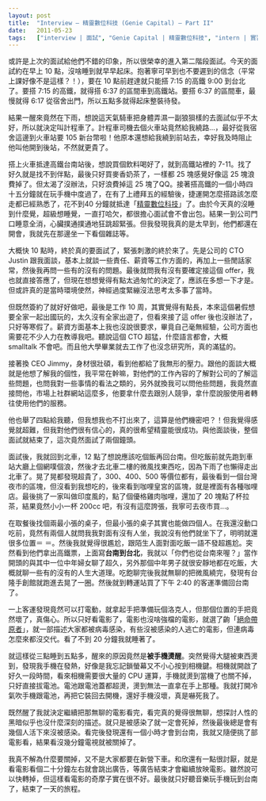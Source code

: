 ```yaml
---
layout: post
title:  "Interview – 精靈數位科技 (Genie Capital) – Part II"
date:   2011-05-23
tags:   ["interview | 面試", "Genie Capital | 精靈數位科技", "intern | 實習"]
---
```


或許是上次的面試給他們不錯的印象，所以很榮幸的進入第二階段面試。今天的面試約在早上 10 點，沒啥睡到就早早起床。抱著寧可早到也不要遲到的信念（平常上課好像不是這樣？！），要在 10 點前趕達就只能搭 7:15 的高鐵 9:00 到台北了。要搭 7:15 的高鐵，就得搭 6:37 的區間車到高鐵站。要搭 6:37 的區間車，最慢就得 6:17 從宿舍出門，所以五點多就得起床整裝待發。

結果一醒來竟然在下雨，想說這天氣騎車把身體弄濕一副狼狽樣的去面試似乎不太好，所以就決定叫計程車了。計程車司機去個火車站竟然給我繞路...，最好從我宿舍這邊到火車站要 105 新台幣啦！他原本還想給我繞到前站去，幸好我及時阻止他叫他開到後站，不然就更貴了。

搭上火車抵達高鐵台南站後，想說買個飲料喝好了，就到高鐵站裡的 7-11。找了好久就是找不到伴點，最後只好買麥香奶茶了，一樣都 25 塊感覺好像這 25 塊浪費掉了。但太渴了沒辦法，只好浪費掉這 25 塊了QQ。接著搭高鐵的一個小時四十五分鐘就在玩手機中度過了，在有了上禮拜五的經驗後，捷運開怎麼搭路該怎麼走都已經熟悉了，花不到40 分鐘就抵達「[精靈數位科技](http://geniecapital.com/)」了。由於今天真的沒睡到什麼覺，超級想睡覺，一直打哈欠，都很擔心面試會不會出包。結果一到公司門口睡意全消，心臟撲通撲通地狂跳超緊張。但我發現我真的是太早到，他們都還在開會，我就先在那邊坐一下看個雜誌等。

大概快 10 點時，終於真的要面試了，緊張刺激的終於來了。先是公司的 CTO Justin 跟我面談，基本上就談一些責任、薪資等工作方面的，再加上一些閒話家常，然後我再問一些有的沒有的問題。最後就問我有沒有要確定接這個 offer，我也就直接答應了，但現在想想覺得有點太過匆忙的決定了，應該在多想一下才是。但或許真的是當時環境使然，神經過度緊繃沒法思考太多事了當時。

但既然簽約了就好好做吧，最後是工作 10 周，其實覺得有點長，本來這個暑假想要全家一起出國玩的，太久沒有全家出遊了，但看來接了這 offer 後也沒辦法了，只好等寒假了。薪資方面基本上我也沒說很要求，畢竟自己毫無經驗，公司方面也需要花不少人力在教導我吧。聽說這個 CTO 超猛，什麼語言都會，大概 smalltalk 不會吧。而且他大學畢業就去工作了也沒念研究所，真的滿猛的。

接著換 CEO Jimmy，身材很壯碩，看到他都給了我無形的壓力。跟他的面談大概就是他想了解我的個性，我平常在幹嘛，對他們的工作內容的了解對公司的了解這些問題，也問我對一些事情的看法之類的，另外就換我可以問他些問題，我竟然直接問他，市場上社群網站這麼多，他要拿什麼去跟別人競爭，拿什麼說服使用者轉往使用他們的服務。

他也舉了四點給我聽，但我想我也不打出來了，這算是他們機密吧？！但我覺得感覺就超難，但我對他們很有信心的，真的很希望精靈能很成功。與他面談後，整個面試就結束了，這次竟然面試了兩個鐘頭。

面試後，我就回到北車，12 點了想說應該吃個飯再回台南。但吃飯前就先跑到車站大廳上個網噗個浪，然後才去北車二樓的微風找東西吃，因為下雨了也懶得走出北車了。晃了晃都發現超貴了，300、400、500 等價位都有，最後看到一個台灣夜市的區塊，但沒看到我想吃的，後來看到咖哩皇宮的區塊，就是裡面有各種咖哩店。最後挑了一家叫做印度風的，點了個優格雞肉咖哩，還加了 20 塊點了杯拉茶，結果竟然小小一杯 200cc 吧，有沒有這麼誇張，我寧可去夜市買...。

在取餐後找個兩最小張的桌子，但最小張的桌子其實也能做四個人。在我還沒動口吃前，竟然有兩個人就問我我對面有沒有人坐，我說沒有他們就坐下了，明明就還很多位置＝ ＝。然後我就覺得很尷尬，跟陌生人面對面吃飯一語不發超尷尬。突然看到他們拿出高鐵票，上面寫**台南到台北**，我就以「你們也從台南來喔？」當作開頭的與其中一位中年婦女聊了超久，另外那個中年男子就很安靜地都在吃飯，大概就聊一些有的沒有的人生大道理。吃飽聊完後我就無聊的把微風繞完，發現有台隆手創館就跑進去晃了一圈。然後就到轉運站買了下午 2:40 的客運準備回台南了。

一上客運發現竟然可以打電動，就拿起手把準備玩個洛克人，但那個位置的手把竟然壞了，真傷心。所以只好看電影了，電影也沒啥強檔的電影，就選了齣「[絕命帶原者](http://www.truemovie.com/2009moviedata/Carriers.htm)」，就一部描述大家都被病毒感染，有些沒被感染的人逃亡的電影，但連病毒怎麼來都沒交代。看了不到 20 分鐘我就睡著了。

就這樣從三點睡到五點多，醒來的原因竟然是**被手機燙醒**。突然覺得大腿被東西燙到，發現我手機在發熱，好像是我忘記鎖螢幕又不小心按到相機鍵。相機就開啟了好久一段時間，看來相機需要很大量的 CPU 運算，手機就燙到當機了也關不掉，只好直接拔電池。電池跟電池蓋都超燙，燙到無法一直拿在手上那種。我就打開冷氣吹手機跟電池，再把它裝回去開機，還好手機沒壞，真是嚇死我了。

既然醒了我就決定繼續把那無聊的電影看完，看完真的覺得很無聊，想探討人性的黑暗似乎也沒什麼深刻的描述。就只是被感染了就一定會死掉，然後最後總是會有幾個人活下來沒被感染。看完後發現還有一個小時才會到台南，我就又隨便挑了部電影看，結果看沒幾分鐘電視就被關掉了。

我真不解為什麼要關掉，又不是大家都要在新營下車。和欣還有一點很討厭，就是看電影看個二十分鐘左右就會跳出廣告，等廣告結束才會繼續放映電影。雖然說可以快轉掉，但這樣看電影的奇摩子實在很不好。最後就只好聽音樂玩手機玩到台南了，結束了一天的旅程。
